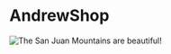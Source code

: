 # AndrewShop

![The San Juan Mountains are beautiful!]([/assets/images/san-juan-mountains.jpg "San Juan Mountains](https://sun13-1.userapi.com/impg/jvgCP42fHt5nf5ZX8QELxGKSRIVIffmAzOwQLA/I78Y6sH0hlk.jpg?size=1899x914&quality=96&sign=23d4e7862dbb012f5f7ba048f85d880a&type=album)](https://sun13-1.userapi.com/impg/jvgCP42fHt5nf5ZX8QELxGKSRIVIffmAzOwQLA/I78Y6sH0hlk.jpg?size=1899x914&quality=96&sign=23d4e7862dbb012f5f7ba048f85d880a&type=album)https://sun13-1.userapi.com/impg/jvgCP42fHt5nf5ZX8QELxGKSRIVIffmAzOwQLA/I78Y6sH0hlk.jpg?size=1899x914&quality=96&sign=23d4e7862dbb012f5f7ba048f85d880a&type=album")


